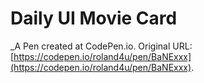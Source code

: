 # Daily UI Movie  Card
 _A Pen created at CodePen.io. Original URL: [https://codepen.io/roland4u/pen/BaNExxx](https://codepen.io/roland4u/pen/BaNExxx).

 